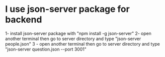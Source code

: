 # I use json-server package for backend
 1- install json-server package with  "npm install -g json-server"
 2- open another terminal then go to server directory and type "json-server people.json"
 3 - open another terminal then go to server directory and type "json-server question.json --port 3001"


